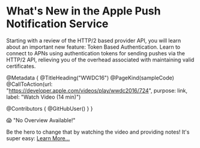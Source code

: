 # What's New in the Apple Push Notification Service

Starting with a review of the HTTP/2 based provider API, you will learn about an important new feature: Token Based Authentication. Learn to connect to APNs using authentication tokens for sending pushes via the HTTP/2 API, relieving you of the overhead associated with maintaining valid certificates.

@Metadata {
   @TitleHeading("WWDC16")
   @PageKind(sampleCode)
   @CallToAction(url: "https://developer.apple.com/videos/play/wwdc2016/724", purpose: link, label: "Watch Video (14 min)")

   @Contributors {
      @GitHubUser(<replace this with your GitHub handle>)
   }
}

😱 "No Overview Available!"

Be the hero to change that by watching the video and providing notes! It's super easy:
 [Learn More…](https://wwdcnotes.com/documentation/wwdcnotes/contributing)
